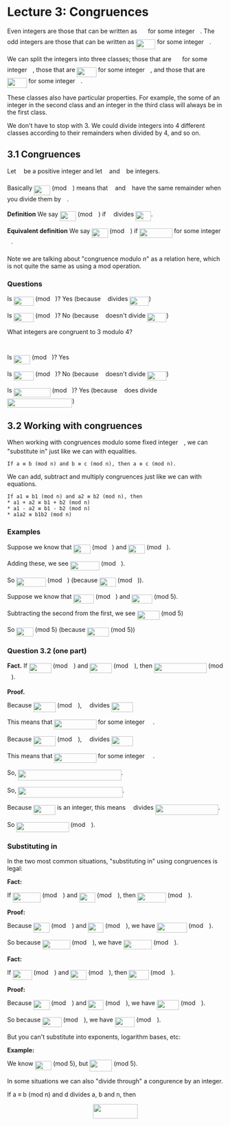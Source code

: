 # Lecture 3: Congruences

Even integers are those that can be written as <img src="https://rawgit.com/dylanpinn/MAT1830/master//lectures/tex/f1738bbe3646e5962be59daa0aa34d56.svg?invert_in_darkmode" align=middle width=17.29464pt height=22.831379999999992pt/> for some integer <img src="https://rawgit.com/dylanpinn/MAT1830/master//lectures/tex/63bb9849783d01d91403bc9a5fea12a2.svg?invert_in_darkmode" align=middle width=9.075495000000004pt height=22.831379999999992pt/>. The
odd integers are those that can be written as <img src="https://rawgit.com/dylanpinn/MAT1830/master//lectures/tex/6b00e9fecad2c902c76321d82303b8ce.svg?invert_in_darkmode" align=middle width=45.60501pt height=22.831379999999992pt/> for some integer <img src="https://rawgit.com/dylanpinn/MAT1830/master//lectures/tex/63bb9849783d01d91403bc9a5fea12a2.svg?invert_in_darkmode" align=middle width=9.075495000000004pt height=22.831379999999992pt/>.

We can split the integers into three classes; those that are <img src="https://rawgit.com/dylanpinn/MAT1830/master//lectures/tex/bcb0fe7fc0db81671c2169cae7d31ceb.svg?invert_in_darkmode" align=middle width=17.29464pt height=22.831379999999992pt/> for some
integer <img src="https://rawgit.com/dylanpinn/MAT1830/master//lectures/tex/63bb9849783d01d91403bc9a5fea12a2.svg?invert_in_darkmode" align=middle width=9.075495000000004pt height=22.831379999999992pt/>, those that are <img src="https://rawgit.com/dylanpinn/MAT1830/master//lectures/tex/263b06bca66c6813dfa9f6a44b37410c.svg?invert_in_darkmode" align=middle width=45.60501pt height=22.831379999999992pt/> for some integer <img src="https://rawgit.com/dylanpinn/MAT1830/master//lectures/tex/63bb9849783d01d91403bc9a5fea12a2.svg?invert_in_darkmode" align=middle width=9.075495000000004pt height=22.831379999999992pt/>, and those that are
<img src="https://rawgit.com/dylanpinn/MAT1830/master//lectures/tex/734b57c261dea2f08d2d8716eae9801c.svg?invert_in_darkmode" align=middle width=45.60501pt height=22.831379999999992pt/> for some integer <img src="https://rawgit.com/dylanpinn/MAT1830/master//lectures/tex/63bb9849783d01d91403bc9a5fea12a2.svg?invert_in_darkmode" align=middle width=9.075495000000004pt height=22.831379999999992pt/>.

These classes also have particular properties. For example, the some of an
integer in the second class and an integer in the third class will always be in
the first class.

We don't have to stop with 3. We could divide integers into 4 different classes
according to their remainders when divided by 4, and so on.

## 3.1 Congruences

Let <img src="https://rawgit.com/dylanpinn/MAT1830/master//lectures/tex/55a049b8f161ae7cfeb0197d75aff967.svg?invert_in_darkmode" align=middle width=9.867000000000003pt height=14.155350000000013pt/> be a positive integer and let <img src="https://rawgit.com/dylanpinn/MAT1830/master//lectures/tex/44bc9d542a92714cac84e01cbbb7fd61.svg?invert_in_darkmode" align=middle width=8.689230000000004pt height=14.155350000000013pt/> and <img src="https://rawgit.com/dylanpinn/MAT1830/master//lectures/tex/4bdc8d9bcfb35e1c9bfb51fc69687dfc.svg?invert_in_darkmode" align=middle width=7.054855500000005pt height=22.831379999999992pt/> be integers.

Basically <img src="https://rawgit.com/dylanpinn/MAT1830/master//lectures/tex/221a6eec2aff3385193ce94d706a1b7c.svg?invert_in_darkmode" align=middle width=37.66158pt height=22.831379999999992pt/> (mod <img src="https://rawgit.com/dylanpinn/MAT1830/master//lectures/tex/55a049b8f161ae7cfeb0197d75aff967.svg?invert_in_darkmode" align=middle width=9.867000000000003pt height=14.155350000000013pt/>) means that <img src="https://rawgit.com/dylanpinn/MAT1830/master//lectures/tex/44bc9d542a92714cac84e01cbbb7fd61.svg?invert_in_darkmode" align=middle width=8.689230000000004pt height=14.155350000000013pt/> and <img src="https://rawgit.com/dylanpinn/MAT1830/master//lectures/tex/4bdc8d9bcfb35e1c9bfb51fc69687dfc.svg?invert_in_darkmode" align=middle width=7.054855500000005pt height=22.831379999999992pt/> have the same remainder
when you divide them by <img src="https://rawgit.com/dylanpinn/MAT1830/master//lectures/tex/55a049b8f161ae7cfeb0197d75aff967.svg?invert_in_darkmode" align=middle width=9.867000000000003pt height=14.155350000000013pt/>.

**Definition** We say <img src="https://rawgit.com/dylanpinn/MAT1830/master//lectures/tex/221a6eec2aff3385193ce94d706a1b7c.svg?invert_in_darkmode" align=middle width=37.66158pt height=22.831379999999992pt/> (mod <img src="https://rawgit.com/dylanpinn/MAT1830/master//lectures/tex/55a049b8f161ae7cfeb0197d75aff967.svg?invert_in_darkmode" align=middle width=9.867000000000003pt height=14.155350000000013pt/>) if <img src="https://rawgit.com/dylanpinn/MAT1830/master//lectures/tex/55a049b8f161ae7cfeb0197d75aff967.svg?invert_in_darkmode" align=middle width=9.867000000000003pt height=14.155350000000013pt/> divides <img src="https://rawgit.com/dylanpinn/MAT1830/master//lectures/tex/60ea14f79e208ac729da92907e80ab04.svg?invert_in_darkmode" align=middle width=35.835195000000006pt height=22.831379999999992pt/>.

**Equivalent definition** We say <img src="https://rawgit.com/dylanpinn/MAT1830/master//lectures/tex/221a6eec2aff3385193ce94d706a1b7c.svg?invert_in_darkmode" align=middle width=37.66158pt height=22.831379999999992pt/> (mod <img src="https://rawgit.com/dylanpinn/MAT1830/master//lectures/tex/55a049b8f161ae7cfeb0197d75aff967.svg?invert_in_darkmode" align=middle width=9.867000000000003pt height=14.155350000000013pt/>) if <img src="https://rawgit.com/dylanpinn/MAT1830/master//lectures/tex/7e1cb77fdc8d07448d4c6e039adff15d.svg?invert_in_darkmode" align=middle width=76.69513500000001pt height=22.831379999999992pt/> for some
integer <img src="https://rawgit.com/dylanpinn/MAT1830/master//lectures/tex/63bb9849783d01d91403bc9a5fea12a2.svg?invert_in_darkmode" align=middle width=9.075495000000004pt height=22.831379999999992pt/>.

Note we are talking about "congruence modulo _n_" as a relation here, which is
not quite the same as using a mod operation.

### Questions

Is <img src="https://rawgit.com/dylanpinn/MAT1830/master//lectures/tex/28ee715d5d1a7e3258d779bc39c1ac4e.svg?invert_in_darkmode" align=middle width=46.575374999999994pt height=21.18732pt/> (mod <img src="https://rawgit.com/dylanpinn/MAT1830/master//lectures/tex/ecf4fe2774fd9244b4fd56f7e76dc882.svg?invert_in_darkmode" align=middle width=8.219277000000005pt height=21.18732pt/>)? Yes (because <img src="https://rawgit.com/dylanpinn/MAT1830/master//lectures/tex/ecf4fe2774fd9244b4fd56f7e76dc882.svg?invert_in_darkmode" align=middle width=8.219277000000005pt height=21.18732pt/> divides <img src="https://rawgit.com/dylanpinn/MAT1830/master//lectures/tex/41915154d7ae04faaf1d0554254afb09.svg?invert_in_darkmode" align=middle width=44.748825pt height=21.18732pt/>)

Is <img src="https://rawgit.com/dylanpinn/MAT1830/master//lectures/tex/46ad6646f0f2bc4c5cb7107e5ec6f831.svg?invert_in_darkmode" align=middle width=46.575374999999994pt height=21.18732pt/> (mod <img src="https://rawgit.com/dylanpinn/MAT1830/master//lectures/tex/5dc642f297e291cfdde8982599601d7e.svg?invert_in_darkmode" align=middle width=8.219277000000005pt height=21.18732pt/>)? No (because <img src="https://rawgit.com/dylanpinn/MAT1830/master//lectures/tex/5dc642f297e291cfdde8982599601d7e.svg?invert_in_darkmode" align=middle width=8.219277000000005pt height=21.18732pt/> doesn't divide <img src="https://rawgit.com/dylanpinn/MAT1830/master//lectures/tex/f6cd67074967c6d3a14bff23a79b9308.svg?invert_in_darkmode" align=middle width=44.748825pt height=21.18732pt/>)

What integers are congruent to 3 modulo 4?

<p align="center"><img src="https://rawgit.com/dylanpinn/MAT1830/master//lectures/tex/42ae412532c2efe6d2b426935ae4a87b.svg?invert_in_darkmode" align=middle width=188.12804999999997pt height=13.789957499999998pt/></p>

Is <img src="https://rawgit.com/dylanpinn/MAT1830/master//lectures/tex/32ca4fc1bca482eb9ef4f9e7bd618227.svg?invert_in_darkmode" align=middle width=38.356065pt height=21.18732pt/> (mod <img src="https://rawgit.com/dylanpinn/MAT1830/master//lectures/tex/5dc642f297e291cfdde8982599601d7e.svg?invert_in_darkmode" align=middle width=8.219277000000005pt height=21.18732pt/>)? Yes

Is <img src="https://rawgit.com/dylanpinn/MAT1830/master//lectures/tex/1e34abd80752d8cc4d2a2087772734c8.svg?invert_in_darkmode" align=middle width=46.575374999999994pt height=21.18732pt/> (mod <img src="https://rawgit.com/dylanpinn/MAT1830/master//lectures/tex/005c128d6e551735fa5d938e44e7a613.svg?invert_in_darkmode" align=middle width=8.219277000000005pt height=21.18732pt/>)? No (because <img src="https://rawgit.com/dylanpinn/MAT1830/master//lectures/tex/005c128d6e551735fa5d938e44e7a613.svg?invert_in_darkmode" align=middle width=8.219277000000005pt height=21.18732pt/> doesn't divide <img src="https://rawgit.com/dylanpinn/MAT1830/master//lectures/tex/f42092c7722c08040b568b4c8c4633c4.svg?invert_in_darkmode" align=middle width=44.748825pt height=21.18732pt/>)

Is <img src="https://rawgit.com/dylanpinn/MAT1830/master//lectures/tex/9cc8590fb356ea9c45445b22de8a6dfe.svg?invert_in_darkmode" align=middle width=85.45647pt height=21.18732pt/> (mod <img src="https://rawgit.com/dylanpinn/MAT1830/master//lectures/tex/5dc642f297e291cfdde8982599601d7e.svg?invert_in_darkmode" align=middle width=8.219277000000005pt height=21.18732pt/>)? Yes (because <img src="https://rawgit.com/dylanpinn/MAT1830/master//lectures/tex/5dc642f297e291cfdde8982599601d7e.svg?invert_in_darkmode" align=middle width=8.219277000000005pt height=21.18732pt/> does divide <img src="https://rawgit.com/dylanpinn/MAT1830/master//lectures/tex/8f2aa1ca93f54b25a4fb531c3169d9c8.svg?invert_in_darkmode" align=middle width=151.47231pt height=21.18732pt/>)

## 3.2 Working with congruences

When working with congruences modulo some fixed integer <img src="https://rawgit.com/dylanpinn/MAT1830/master//lectures/tex/55a049b8f161ae7cfeb0197d75aff967.svg?invert_in_darkmode" align=middle width=9.867000000000003pt height=14.155350000000013pt/>, we can "substitute
in" just like we can with equalities.

```
If a ≡ b (mod n) and b ≡ c (mod n), then a ≡ c (mod n).
```

We can add, subtract and multiply congruences just like we can with equations.

```
If a1 ≡ b1 (mod n) and a2 ≡ b2 (mod n), then
* a1 + a2 ≡ b1 + b2 (mod n)
* a1 - a2 ≡ b1 - b2 (mod n)
* a1a2 ≡ b1b2 (mod n)
```

### Examples

Suppose we know that <img src="https://rawgit.com/dylanpinn/MAT1830/master//lectures/tex/da81de6df84636e6e01fb8d000dcfd47.svg?invert_in_darkmode" align=middle width=39.53185500000001pt height=21.18732pt/> (mod <img src="https://rawgit.com/dylanpinn/MAT1830/master//lectures/tex/ecf4fe2774fd9244b4fd56f7e76dc882.svg?invert_in_darkmode" align=middle width=8.219277000000005pt height=21.18732pt/>) and <img src="https://rawgit.com/dylanpinn/MAT1830/master//lectures/tex/b01b41af6f5831f6288bf2e8d02b4c90.svg?invert_in_darkmode" align=middle width=38.786055000000005pt height=21.18732pt/> (mod <img src="https://rawgit.com/dylanpinn/MAT1830/master//lectures/tex/ecf4fe2774fd9244b4fd56f7e76dc882.svg?invert_in_darkmode" align=middle width=8.219277000000005pt height=21.18732pt/>).

Adding these, we see <img src="https://rawgit.com/dylanpinn/MAT1830/master//lectures/tex/b5e2bc7ca0091cb912d78008f9760fff.svg?invert_in_darkmode" align=middle width=68.272215pt height=21.18732pt/> (mod <img src="https://rawgit.com/dylanpinn/MAT1830/master//lectures/tex/ecf4fe2774fd9244b4fd56f7e76dc882.svg?invert_in_darkmode" align=middle width=8.219277000000005pt height=21.18732pt/>).

So <img src="https://rawgit.com/dylanpinn/MAT1830/master//lectures/tex/a9fdf874cea88f992d3e75b3459a8f42.svg?invert_in_darkmode" align=middle width=68.272215pt height=21.18732pt/> (mod <img src="https://rawgit.com/dylanpinn/MAT1830/master//lectures/tex/ecf4fe2774fd9244b4fd56f7e76dc882.svg?invert_in_darkmode" align=middle width=8.219277000000005pt height=21.18732pt/>) (because <img src="https://rawgit.com/dylanpinn/MAT1830/master//lectures/tex/9e662f0811221d30d3f9a16e8750ea36.svg?invert_in_darkmode" align=middle width=38.356065pt height=21.18732pt/> (mod <img src="https://rawgit.com/dylanpinn/MAT1830/master//lectures/tex/ecf4fe2774fd9244b4fd56f7e76dc882.svg?invert_in_darkmode" align=middle width=8.219277000000005pt height=21.18732pt/>)).

Suppose we know that <img src="https://rawgit.com/dylanpinn/MAT1830/master//lectures/tex/28511b3bbfcb44d12b384283b07287aa.svg?invert_in_darkmode" align=middle width=47.751165pt height=21.18732pt/> (mod <img src="https://rawgit.com/dylanpinn/MAT1830/master//lectures/tex/9612eecfec9dadf1a81d296bd2473777.svg?invert_in_darkmode" align=middle width=8.219277000000005pt height=21.18732pt/>) and <img src="https://rawgit.com/dylanpinn/MAT1830/master//lectures/tex/8646b8ea90ee667fc0a87ed126ca55df.svg?invert_in_darkmode" align=middle width=47.751165pt height=21.18732pt/> (mod 5).

Subtracting the second from the first, we see <img src="https://rawgit.com/dylanpinn/MAT1830/master//lectures/tex/a37a211c8051207d8953bb30d63658f7.svg?invert_in_darkmode" align=middle width=52.317375000000006pt height=21.18732pt/> (mod 5)

So <img src="https://rawgit.com/dylanpinn/MAT1830/master//lectures/tex/9de4a8bb431a97ce3b1080e42d15aa50.svg?invert_in_darkmode" align=middle width=39.53185500000001pt height=21.18732pt/> (mod 5) (because <img src="https://rawgit.com/dylanpinn/MAT1830/master//lectures/tex/4312d202054149de87b9fae9067df28a.svg?invert_in_darkmode" align=middle width=51.141585pt height=21.18732pt/> (mod 5))

### Question 3.2 (one part)

**Fact.** If <img src="https://rawgit.com/dylanpinn/MAT1830/master//lectures/tex/5dcd3ae550ce96263451646616e90da7.svg?invert_in_darkmode" align=middle width=51.588570000000004pt height=22.831379999999992pt/> (mod <img src="https://rawgit.com/dylanpinn/MAT1830/master//lectures/tex/55a049b8f161ae7cfeb0197d75aff967.svg?invert_in_darkmode" align=middle width=9.867000000000003pt height=14.155350000000013pt/>) and <img src="https://rawgit.com/dylanpinn/MAT1830/master//lectures/tex/01b80cc4168770b9d6da224491b80865.svg?invert_in_darkmode" align=middle width=51.588570000000004pt height=22.831379999999992pt/> (mod <img src="https://rawgit.com/dylanpinn/MAT1830/master//lectures/tex/55a049b8f161ae7cfeb0197d75aff967.svg?invert_in_darkmode" align=middle width=9.867000000000003pt height=14.155350000000013pt/>),
then <img src="https://rawgit.com/dylanpinn/MAT1830/master//lectures/tex/ae3587dfd8f4b93dc71e67e169a0a2cc.svg?invert_in_darkmode" align=middle width=122.26384499999999pt height=22.831379999999992pt/> (mod <img src="https://rawgit.com/dylanpinn/MAT1830/master//lectures/tex/55a049b8f161ae7cfeb0197d75aff967.svg?invert_in_darkmode" align=middle width=9.867000000000003pt height=14.155350000000013pt/>).

**Proof.**

Because <img src="https://rawgit.com/dylanpinn/MAT1830/master//lectures/tex/3143eb2ca274d39be64a70bcacdf53f1.svg?invert_in_darkmode" align=middle width=51.588570000000004pt height=22.831379999999992pt/> (mod <img src="https://rawgit.com/dylanpinn/MAT1830/master//lectures/tex/55a049b8f161ae7cfeb0197d75aff967.svg?invert_in_darkmode" align=middle width=9.867000000000003pt height=14.155350000000013pt/>), <img src="https://rawgit.com/dylanpinn/MAT1830/master//lectures/tex/55a049b8f161ae7cfeb0197d75aff967.svg?invert_in_darkmode" align=middle width=9.867000000000003pt height=14.155350000000013pt/> divides <img src="https://rawgit.com/dylanpinn/MAT1830/master//lectures/tex/365c7d2a2144c8c6dc443c7b3b4e1447.svg?invert_in_darkmode" align=middle width=49.762185pt height=22.831379999999992pt/>

This means that <img src="https://rawgit.com/dylanpinn/MAT1830/master//lectures/tex/c5124e4950f8c13b2a1266930509ef5a.svg?invert_in_darkmode" align=middle width=98.30089499999998pt height=22.831379999999992pt/> for some integer <img src="https://rawgit.com/dylanpinn/MAT1830/master//lectures/tex/aa90653a26bc63b138fb304972d81589.svg?invert_in_darkmode" align=middle width=15.110535000000004pt height=22.831379999999992pt/>.

Because <img src="https://rawgit.com/dylanpinn/MAT1830/master//lectures/tex/6de5bb4dfd32a40c0a5378dc6d3304c1.svg?invert_in_darkmode" align=middle width=51.588570000000004pt height=22.831379999999992pt/> (mod <img src="https://rawgit.com/dylanpinn/MAT1830/master//lectures/tex/55a049b8f161ae7cfeb0197d75aff967.svg?invert_in_darkmode" align=middle width=9.867000000000003pt height=14.155350000000013pt/>), <img src="https://rawgit.com/dylanpinn/MAT1830/master//lectures/tex/55a049b8f161ae7cfeb0197d75aff967.svg?invert_in_darkmode" align=middle width=9.867000000000003pt height=14.155350000000013pt/> divides <img src="https://rawgit.com/dylanpinn/MAT1830/master//lectures/tex/8f137f09c643ac49b938636d3a1820b5.svg?invert_in_darkmode" align=middle width=49.762185pt height=22.831379999999992pt/>

This means that <img src="https://rawgit.com/dylanpinn/MAT1830/master//lectures/tex/fde986ee68d19ecf84a054601b57945d.svg?invert_in_darkmode" align=middle width=98.30089499999998pt height=22.831379999999992pt/> for some integer <img src="https://rawgit.com/dylanpinn/MAT1830/master//lectures/tex/a8ebf8c468236800b8ed78d42ddbfa57.svg?invert_in_darkmode" align=middle width=15.110535000000004pt height=22.831379999999992pt/>.

So, <img src="https://rawgit.com/dylanpinn/MAT1830/master//lectures/tex/6caddce95f285d6a5cab030f2e2ff508.svg?invert_in_darkmode" align=middle width=240.43750499999996pt height=24.65759999999998pt/>.

So, <img src="https://rawgit.com/dylanpinn/MAT1830/master//lectures/tex/dec7eac7b97b72c4b1a132f235b12671.svg?invert_in_darkmode" align=middle width=243.35635499999998pt height=24.65759999999998pt/>.

Because <img src="https://rawgit.com/dylanpinn/MAT1830/master//lectures/tex/8d4321bc66d31b165e50d12f574686b9.svg?invert_in_darkmode" align=middle width=51.133995000000006pt height=22.831379999999992pt/> is an integer, this means <img src="https://rawgit.com/dylanpinn/MAT1830/master//lectures/tex/55a049b8f161ae7cfeb0197d75aff967.svg?invert_in_darkmode" align=middle width=9.867000000000003pt height=14.155350000000013pt/> divides <img src="https://rawgit.com/dylanpinn/MAT1830/master//lectures/tex/359c30d0c7fdf72faee984faf8344fea.svg?invert_in_darkmode" align=middle width=146.8302pt height=24.65759999999998pt/>.

So <img src="https://rawgit.com/dylanpinn/MAT1830/master//lectures/tex/ae3587dfd8f4b93dc71e67e169a0a2cc.svg?invert_in_darkmode" align=middle width=122.26384499999999pt height=22.831379999999992pt/> (mod <img src="https://rawgit.com/dylanpinn/MAT1830/master//lectures/tex/55a049b8f161ae7cfeb0197d75aff967.svg?invert_in_darkmode" align=middle width=9.867000000000003pt height=14.155350000000013pt/>).

### Substituting in

In the two most common situations, "substituting in" using congruences is legal:

**Fact:**

If <img src="https://rawgit.com/dylanpinn/MAT1830/master//lectures/tex/173d22d9962e402a59c6b597cf67eae3.svg?invert_in_darkmode" align=middle width=64.86661500000001pt height=22.831379999999992pt/> (mod <img src="https://rawgit.com/dylanpinn/MAT1830/master//lectures/tex/55a049b8f161ae7cfeb0197d75aff967.svg?invert_in_darkmode" align=middle width=9.867000000000003pt height=14.155350000000013pt/>) and <img src="https://rawgit.com/dylanpinn/MAT1830/master//lectures/tex/a06dc6cdb6e4b1f42520d444a27bc707.svg?invert_in_darkmode" align=middle width=37.587495000000004pt height=22.831379999999992pt/> (mod <img src="https://rawgit.com/dylanpinn/MAT1830/master//lectures/tex/55a049b8f161ae7cfeb0197d75aff967.svg?invert_in_darkmode" align=middle width=9.867000000000003pt height=14.155350000000013pt/>), then <img src="https://rawgit.com/dylanpinn/MAT1830/master//lectures/tex/e40b8381c7135bbc679c944f476c7054.svg?invert_in_darkmode" align=middle width=66.30888pt height=22.831379999999992pt/> (mod <img src="https://rawgit.com/dylanpinn/MAT1830/master//lectures/tex/55a049b8f161ae7cfeb0197d75aff967.svg?invert_in_darkmode" align=middle width=9.867000000000003pt height=14.155350000000013pt/>).

**Proof:**

Because <img src="https://rawgit.com/dylanpinn/MAT1830/master//lectures/tex/a06dc6cdb6e4b1f42520d444a27bc707.svg?invert_in_darkmode" align=middle width=37.587495000000004pt height=22.831379999999992pt/> (mod <img src="https://rawgit.com/dylanpinn/MAT1830/master//lectures/tex/55a049b8f161ae7cfeb0197d75aff967.svg?invert_in_darkmode" align=middle width=9.867000000000003pt height=14.155350000000013pt/>) and <img src="https://rawgit.com/dylanpinn/MAT1830/master//lectures/tex/27479478212b40e89e45654b014e4510.svg?invert_in_darkmode" align=middle width=36.027255000000004pt height=22.831379999999992pt/> (mod <img src="https://rawgit.com/dylanpinn/MAT1830/master//lectures/tex/55a049b8f161ae7cfeb0197d75aff967.svg?invert_in_darkmode" align=middle width=9.867000000000003pt height=14.155350000000013pt/>), we have <img src="https://rawgit.com/dylanpinn/MAT1830/master//lectures/tex/eff9b54c7f7d4ed709316a6d7d35a979.svg?invert_in_darkmode" align=middle width=69.961815pt height=22.831379999999992pt/> (mod <img src="https://rawgit.com/dylanpinn/MAT1830/master//lectures/tex/55a049b8f161ae7cfeb0197d75aff967.svg?invert_in_darkmode" align=middle width=9.867000000000003pt height=14.155350000000013pt/>).

So because <img src="https://rawgit.com/dylanpinn/MAT1830/master//lectures/tex/173d22d9962e402a59c6b597cf67eae3.svg?invert_in_darkmode" align=middle width=64.86661500000001pt height=22.831379999999992pt/> (mod <img src="https://rawgit.com/dylanpinn/MAT1830/master//lectures/tex/55a049b8f161ae7cfeb0197d75aff967.svg?invert_in_darkmode" align=middle width=9.867000000000003pt height=14.155350000000013pt/>), we have <img src="https://rawgit.com/dylanpinn/MAT1830/master//lectures/tex/b271b69defa147888a2d6bc86ddd1b0b.svg?invert_in_darkmode" align=middle width=66.30888pt height=22.831379999999992pt/> (mod <img src="https://rawgit.com/dylanpinn/MAT1830/master//lectures/tex/55a049b8f161ae7cfeb0197d75aff967.svg?invert_in_darkmode" align=middle width=9.867000000000003pt height=14.155350000000013pt/>).

**Fact:**

If <img src="https://rawgit.com/dylanpinn/MAT1830/master//lectures/tex/88ac20d87287039893b3242416a13bfe.svg?invert_in_darkmode" align=middle width=44.77539pt height=22.831379999999992pt/> (mod <img src="https://rawgit.com/dylanpinn/MAT1830/master//lectures/tex/55a049b8f161ae7cfeb0197d75aff967.svg?invert_in_darkmode" align=middle width=9.867000000000003pt height=14.155350000000013pt/>) and <img src="https://rawgit.com/dylanpinn/MAT1830/master//lectures/tex/a06dc6cdb6e4b1f42520d444a27bc707.svg?invert_in_darkmode" align=middle width=37.587495000000004pt height=22.831379999999992pt/> (mod <img src="https://rawgit.com/dylanpinn/MAT1830/master//lectures/tex/55a049b8f161ae7cfeb0197d75aff967.svg?invert_in_darkmode" align=middle width=9.867000000000003pt height=14.155350000000013pt/>), then <img src="https://rawgit.com/dylanpinn/MAT1830/master//lectures/tex/0123386305a1cc9dda9540a40431f913.svg?invert_in_darkmode" align=middle width=46.217655pt height=22.831379999999992pt/>
(mod <img src="https://rawgit.com/dylanpinn/MAT1830/master//lectures/tex/55a049b8f161ae7cfeb0197d75aff967.svg?invert_in_darkmode" align=middle width=9.867000000000003pt height=14.155350000000013pt/>).

**Proof:**

Because <img src="https://rawgit.com/dylanpinn/MAT1830/master//lectures/tex/a06dc6cdb6e4b1f42520d444a27bc707.svg?invert_in_darkmode" align=middle width=37.587495000000004pt height=22.831379999999992pt/> (mod <img src="https://rawgit.com/dylanpinn/MAT1830/master//lectures/tex/55a049b8f161ae7cfeb0197d75aff967.svg?invert_in_darkmode" align=middle width=9.867000000000003pt height=14.155350000000013pt/>) and <img src="https://rawgit.com/dylanpinn/MAT1830/master//lectures/tex/27479478212b40e89e45654b014e4510.svg?invert_in_darkmode" align=middle width=36.027255000000004pt height=22.831379999999992pt/> (mod <img src="https://rawgit.com/dylanpinn/MAT1830/master//lectures/tex/55a049b8f161ae7cfeb0197d75aff967.svg?invert_in_darkmode" align=middle width=9.867000000000003pt height=14.155350000000013pt/>), we have <img src="https://rawgit.com/dylanpinn/MAT1830/master//lectures/tex/f0ed183ae50eb714ec790d2db016325d.svg?invert_in_darkmode" align=middle width=51.69697500000001pt height=22.831379999999992pt/> (mod <img src="https://rawgit.com/dylanpinn/MAT1830/master//lectures/tex/55a049b8f161ae7cfeb0197d75aff967.svg?invert_in_darkmode" align=middle width=9.867000000000003pt height=14.155350000000013pt/>).

So because <img src="https://rawgit.com/dylanpinn/MAT1830/master//lectures/tex/88ac20d87287039893b3242416a13bfe.svg?invert_in_darkmode" align=middle width=44.77539pt height=22.831379999999992pt/> (mod <img src="https://rawgit.com/dylanpinn/MAT1830/master//lectures/tex/55a049b8f161ae7cfeb0197d75aff967.svg?invert_in_darkmode" align=middle width=9.867000000000003pt height=14.155350000000013pt/>), we have <img src="https://rawgit.com/dylanpinn/MAT1830/master//lectures/tex/0123386305a1cc9dda9540a40431f913.svg?invert_in_darkmode" align=middle width=46.217655pt height=22.831379999999992pt/> (mod <img src="https://rawgit.com/dylanpinn/MAT1830/master//lectures/tex/55a049b8f161ae7cfeb0197d75aff967.svg?invert_in_darkmode" align=middle width=9.867000000000003pt height=14.155350000000013pt/>).

But you can't substitute into exponents, logarithm bases, etc:

**Example:**

We know <img src="https://rawgit.com/dylanpinn/MAT1830/master//lectures/tex/2877c8f5f14a7a21e883f15d4bd29647.svg?invert_in_darkmode" align=middle width=38.356065pt height=21.18732pt/> (mod 5), but <img src="https://rawgit.com/dylanpinn/MAT1830/master//lectures/tex/883b34dcf6a2f713bcfd9cb094cdb899.svg?invert_in_darkmode" align=middle width=52.283055pt height=26.76201000000001pt/> (mod 5).

In some situations we can also "divide through" a congurence by an integer.

If a ≡ b (mod n) and d divides a, b and n, then

<p align="center"><img src="https://rawgit.com/dylanpinn/MAT1830/master//lectures/tex/913355c4ae33404ed1d7bdc8a0811e68.svg?invert_in_darkmode" align=middle width=103.18489499999998pt height=33.812129999999996pt/></p>
